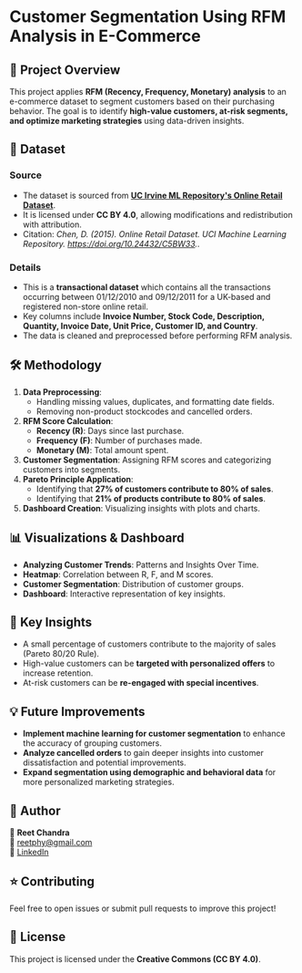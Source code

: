 # Customer Segmentation Using RFM Analysis in E-Commerce

## 📌 Project Overview
This project applies **RFM (Recency, Frequency, Monetary) analysis** to an e-commerce dataset to segment customers based on their purchasing behavior. The goal is to identify **high-value customers, at-risk segments, and optimize marketing strategies** using data-driven insights.

## 📂 Dataset 
### Source
- The dataset is sourced from **[UC Irvine ML Repository's Online Retail Dataset](http://archive.ics.uci.edu/dataset/352/online+retail)**.  
- It is licensed under **CC BY 4.0**, allowing modifications and redistribution with attribution.  
- Citation: *Chen, D. (2015). Online Retail Dataset. UCI Machine Learning Repository. https://doi.org/10.24432/C5BW33.*.  

### Details
- This is a **transactional dataset** which contains all the transactions occurring between 01/12/2010 and 09/12/2011 for a UK-based and registered non-store online retail.
- Key columns include **Invoice Number, Stock Code, Description, Quantity, Invoice Date, Unit Price, Customer ID, and Country**.
- The data is cleaned and preprocessed before performing RFM analysis.

## 🛠 Methodology
1. **Data Preprocessing**:
   - Handling missing values, duplicates, and formatting date fields.
   - Removing non-product stockcodes and cancelled orders.
3. **RFM Score Calculation**:
   - **Recency (R)**: Days since last purchase.
   - **Frequency (F)**: Number of purchases made.
   - **Monetary (M)**: Total amount spent.
4. **Customer Segmentation**: Assigning RFM scores and categorizing customers into segments.
5. **Pareto Principle Application**:
   - Identifying that **27% of customers contribute to 80% of sales**.
   - Identifying that **21% of products contribute to 80% of sales**.
7. **Dashboard Creation**: Visualizing insights with plots and charts.

## 📊 Visualizations & Dashboard
- **Analyzing Customer Trends**: Patterns and Insights Over Time.
- **Heatmap**: Correlation between R, F, and M scores.
- **Customer Segmentation**: Distribution of customer groups.
- **Dashboard**: Interactive representation of key insights.


## 📌 Key Insights
- A small percentage of customers contribute to the majority of sales (Pareto 80/20 Rule).
- High-value customers can be **targeted with personalized offers** to increase retention.
- At-risk customers can be **re-engaged with special incentives**.

## 💡 Future Improvements
- **Implement machine learning for customer segmentation** to enhance the accuracy of grouping customers.
- **Analyze cancelled orders** to gain deeper insights into customer dissatisfaction and potential improvements.
- **Expand segmentation using demographic and behavioral data** for more personalized marketing strategies.

## 📝 Author
👤 **Reet Chandra**  
📧 reetphy@gmail.com  
🔗 [LinkedIn](https://www.linkedin.com/in/reet-chandra/)  

## ⭐ Contributing
Feel free to open issues or submit pull requests to improve this project!

## 📜 License
This project is licensed under the **Creative Commons (CC BY 4.0)**.
